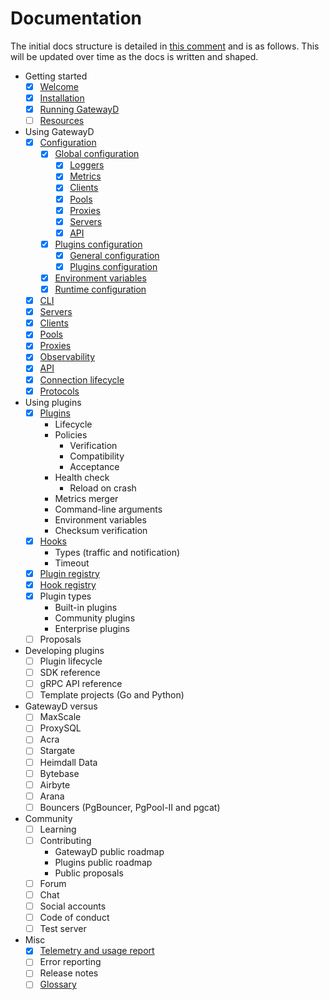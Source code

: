 # Documentation

The initial docs structure is detailed in [this comment](https://github.com/gatewayd-io/docs/issues/1#issuecomment-1442331491) and is as follows. This will be updated over time as the docs is written and shaped.

- Getting started
  - [x] [Welcome](pages/01-getting-started/01-welcome.md)
  - [x] [Installation](pages/01-getting-started/02-installation.md)
  - [x] [Running GatewayD](pages/01-getting-started/03-running-gatewayd.md)
  - [ ] [Resources](pages/01-getting-started/04-resources.md)
- Using GatewayD
  - [x] [Configuration](pages/02-using-gatewayd/01-configuration/index.md)
    - [x] [Global configuration](pages/02-using-gatewayd/01-configuration/index.md#global-configuration)
      - [x] [Loggers](pages/02-using-gatewayd/01-configuration/01-global-configuration/01-loggers.md)
      - [x] [Metrics](pages/02-using-gatewayd/01-configuration/01-global-configuration/02-metrics.md)
      - [x] [Clients](pages/02-using-gatewayd/01-configuration/01-global-configuration/03-clients.md)
      - [x] [Pools](pages/02-using-gatewayd/01-configuration/01-global-configuration/04-pools.md)
      - [x] [Proxies](pages/02-using-gatewayd/01-configuration/01-global-configuration/05-proxies.md)
      - [x] [Servers](pages/02-using-gatewayd/01-configuration/01-global-configuration/06-servers.md)
      - [x] [API](pages/02-using-gatewayd/01-configuration/01-global-configuration/07-api.md)
    - [x] [Plugins configuration](pages/02-using-gatewayd/01-configuration/index.md#plugins-configuration)
      - [x] [General configuration](pages/02-using-gatewayd/01-configuration/02-plugins-configuration/01-general-configurations.md)
      - [x] [Plugins configuration](pages/02-using-gatewayd/01-configuration/02-plugins-configuration/02-plugins-configuration.md)
    - [x] [Environment variables](pages/02-using-gatewayd/01-configuration/index.md#environment-variables)
    - [x] [Runtime configuration](pages/02-using-gatewayd/01-configuration/index.md#runtime-configuration)
  - [x] [CLI](pages/02-using-gatewayd/02-CLI.md)
  - [x] [Servers](pages/02-using-gatewayd/03-servers.md)
  - [x] [Clients](pages/02-using-gatewayd/04-clients.md)
  - [x] [Pools](pages/02-using-gatewayd/05-pools.md)
  - [x] [Proxies](pages/02-using-gatewayd/06-proxies.md)
  - [x] [Observability](pages/02-using-gatewayd/07-observability.md)
  - [x] [API](pages/02-using-gatewayd/08-API.md)
  - [x] [Connection lifecycle](pages/02-using-gatewayd/09-connection-lifecycle.md)
  - [x] [Protocols](pages/02-using-gatewayd/10-protocols.md)
- Using plugins
  - [x] [Plugins](pages/03-using-plugins/01-plugins.md)
    - Lifecycle
    - Policies
      - Verification
      - Compatibility
      - Acceptance
    - Health check
      - Reload on crash
    - Metrics merger
    - Command-line arguments
    - Environment variables
    - Checksum verification
  - [x] [Hooks](pages/03-using-plugins/02-hooks.md)
    - Types (traffic and notification)
    - Timeout
  - [x] [Plugin registry](pages/03-using-plugins/03-plugin-registry.md)
  - [x] [Hook registry](pages/03-using-plugins/04-hook-registry.md)
  - [x] Plugin types
    - Built-in plugins
    - Community plugins
    - Enterprise plugins
  - [ ] Proposals
- Developing plugins
  - [ ] Plugin lifecycle
  - [ ] SDK reference
  - [ ] gRPC API reference
  - [ ] Template projects (Go and Python)
- GatewayD versus
  - [ ] MaxScale
  - [ ] ProxySQL
  - [ ] Acra
  - [ ] Stargate
  - [ ] Heimdall Data
  - [ ] Bytebase
  - [ ] Airbyte
  - [ ] Arana
  - [ ] Bouncers (PgBouncer, PgPool-II and pgcat)
- Community
  - [ ] Learning
  - [ ] Contributing
    - GatewayD public roadmap
    - Plugins public roadmap
    - Public proposals
  - [ ] Forum
  - [ ] Chat
  - [ ] Social accounts
  - [ ] Code of conduct
  - [ ] Test server
- Misc
  - [x] [Telemetry and usage report](pages/07-miscellaneous/telemetry-and-usage-report.md)
  - [ ] Error reporting
  - [ ] Release notes
  - [ ] [Glossary](pages/07-miscellaneous/glossary.md)
